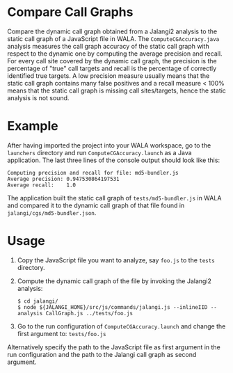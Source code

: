 # Compare Call Graphs
Compare the dynamic call graph obtained from a Jalangi2 analysis to the static call graph of a JavaScript file in WALA. The `ComputeCGAccuracy.java` analysis measures the call graph accuracy of the static call graph with respect to the dynamic one by computing the average precision and recall. For every call site covered by the dynamic call graph, the precision is the percentage of "true" call targets and recall is the percentage of correctly identified true targets. A low precision measure usually means that the static call graph contains many false positives and a recall measure < 100% means that the static call graph is missing call sites/targets, hence the static analysis is not sound.

# Example
After having imported the project into your WALA workspace, go to the `launchers` directory and run `ComputeCGAccuracy.launch` as a Java application. The last three lines of the console output should look like this:

```
Computing precision and recall for file: md5-bundler.js
Average precision: 0.947530864197531
Average recall:    1.0
```

The application built the static call graph of `tests/md5-bundler.js` in WALA and compared it to the dynamic call graph of that file found in `jalangi/cgs/md5-bundler.json`. 

# Usage
1. Copy the JavaScript file you want to analyze, say `foo.js` to the `tests` directory.

2. Compute the dynamic call graph of the file by invoking the Jalangi2 analysis:

    ```
    $ cd jalangi/
    $ node ${JALANGI_HOME}/src/js/commands/jalangi.js --inlineIID --analysis CallGraph.js ../tests/foo.js
    ```

3. Go to the run configuration of `ComputeCGAccuracy.launch` and change the first argument to: `tests/foo.js`

Alternatively specify the path to the JavaScript file as first argument in the run configuration and the path to the Jalangi call graph as second argument.
